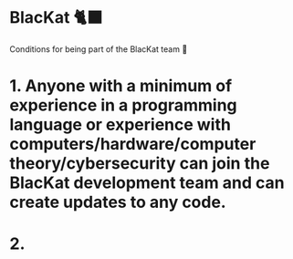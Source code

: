 # BlacKat 🐈‍⬛
Conditions for being part of the BlacKat team 📃

# 1. Anyone with a minimum of experience in a programming language or experience with computers/hardware/computer theory/cybersecurity can join the BlacKat development team and can create updates to any code.

# 2. 

